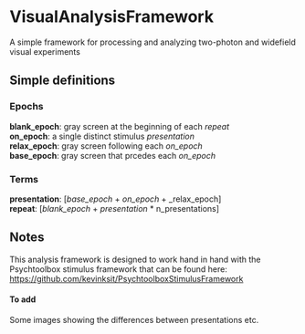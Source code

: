 # VisualAnalysisFramework
A simple framework for processing and analyzing two-photon and widefield visual experiments

## Simple definitions
### Epochs
__blank_epoch__: gray screen at the beginning of each _repeat_  
__on_epoch__: a single distinct stimulus _presentation_  
__relax_epoch__: gray screen following each _on_epoch_   
__base_epoch__: gray screen that prcedes each _on_epoch_  

### Terms
__presentation__: [_base_epoch_ + _on_epoch_ + _relax_epoch]  
__repeat__: [_blank_epoch_ + _presentation_ * n_presentations]  

## Notes
This analysis framework is designed to work hand in hand with the Psychtoolbox stimulus framework that can be found here: <https://github.com/kevinksit/PsychtoolboxStimulusFramework>


#### To add
Some images showing the differences between presentations etc.
